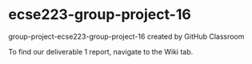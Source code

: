 # ecse223-group-project-16
group-project-ecse223-group-project-16 created by GitHub Classroom

To find our deliverable 1 report, navigate to the Wiki tab. 

